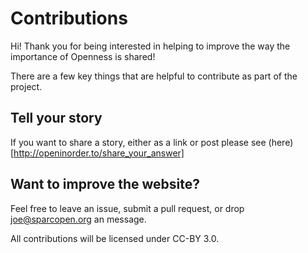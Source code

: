 # Contributions

Hi! Thank you for being interested in helping to improve the way the importance of Openness is shared!

There are a few key things that are helpful to contribute as part of the project.

## Tell your story

If you want to share a story, either as a link or post please see (here)[http://openinorder.to/share_your_answer]  

## Want to improve the website?

Feel free to leave an issue, submit a pull request, or drop joe@sparcopen.org an message.

All contributions will be licensed under CC-BY 3.0.
